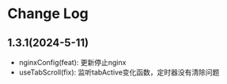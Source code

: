 # Change Log

## 1.3.1(2024-5-11)

- nginxConfig(feat): 更新停止nginx
- useTabScroll(fix): 监听tabActive变化函数，定时器没有清除问题
